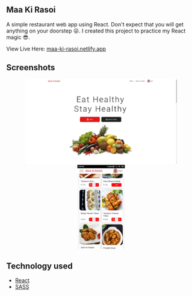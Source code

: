 ## Maa Ki Rasoi
A simple restaurant web app using React. Don't expect that you will get anything on your doorstep 😜️. I created this project to practice my React magic 😎️.

View Live Here: [maa-ki-rasoi.netlify.app](https://maa-ki-rasoi.netlify.app/)

 
## Screenshots

<p align="center">
  <a href="https://maa-ki-rasoi.netlify.app/">
    <img src="images/landing_page.jpg" alt="Logo" width="80%">
  </a>
  <a href="https://maa-ki-rasoi.netlify.app/">
    <img src="images/mobile_view.jpg" alt="Logo" width="25%">
  </a>
</p>

## Technology used
- [React](https://reactjs.org/)
- [SASS](https://sass-lang.com/)


